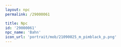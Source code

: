 ```yaml
---
layout: npc
permalink: /29000061

title: Npc
id: '29000061'
npc_name: 'Bahn'
icon_url: 'portrait/mob/21090025_m_pimblack_p.png'
---
```

